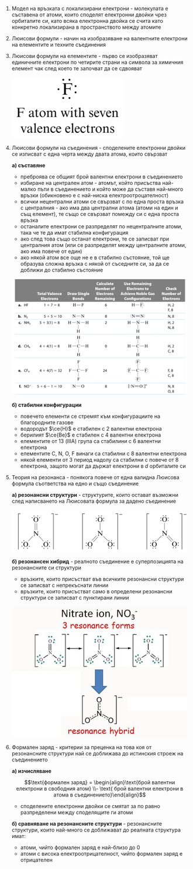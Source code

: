 1. Модел на връзката с локализирани електрони - молекулата е съставена от атоми, които споделят електронни двойки чрез орбиталите си, като всяка електронна двойка се счита като конкретно локализирана в пространството между атомите

2. Люисови формули - начин на изобразяване на валентните електрони на елементите и техните съединения

3. Люисови формули на елементите - първо се изобразяват единичните електрони по четирите страни на символа за химичния елемент чак след което те започват да се сдвояват
	
	![Fluorine Lewis Structure](./Resources/Fluorine%20Lewis%20Structure.jpg)

4. Люисови формули на съединения - споделените електронни двойки се изписват с една черта между двата атома, които свързват
	
	**а) съставяне**
	- преброява се общият брой валентни електрони в съединението
	- избиране на централен атом - атомът, който присъства най-малко пъти в съединението и който може да съставя най-много връзки (обикновено е с най-ниска електроотроцателност)
	- всички нецентрални атоми се свързват с по една проста връзка с централния - ако има два централни атома (атоми на един и същ елемент), те също се свързват помежду си с една проста връзка
	- останалите електрони се разпределят по нецентралните атоми, така че те да имат стабилна конфигурация
	- ако след това също останат електрони, те се записват при централния атом (или се разпределят между централните атоми, ако има повече от един)
	- ако някой атом все още не е в стабилно състояние, той ще образува сложна връзка с някой от съседните си, за да се доближи до стабилно състояние
	
	![Lewis Formulae Examples](./Resources/Lewis%20Formulae%20Examples.jpg)
	
	**б) стабилни конфигурации**
	- повечето елементи се стремят към конфигурациите на благородните газове
	- водородът $\ce{H}$ е стабилен с 2 валентни електрона
	- берилият $\ce{Be}$ е стабилен с 4 валентни електрона
	- елементите от 13 (IIIA) група са стабилини с 6 валентни електрона
	- елементите C, N, O, F винаги са стабилни с 8 валентни електрона
	- някой елементи от 3 период надолу са стабилни с повече от 8 електрона, защото могат да държат електрони в $d$ орбиталите си

5. Теория на резонанса - понякога повече от една валидна Люисова формула съответства на едно и също съединение
	
	**а) резонансни структури** - структурите, които остават възможни след написването на Люисовата формула за дадено съединение 
	
	![Resonance Structures](./Resources/Resonance%20Structures.jpg)
	
	**б) резонансен хибрид** - реалното съединение е суперпозицията на резонансните си структури
	- връзките, които присъстват във всичките резонансни структури се записват с непрекъснати линии
	- връзките, които присъстват само в определени резонансни структури се записват с пунктирани линии
	
	![Resonance Hybrid](./Resources/Resonance%20Hybrid.jpeg)

6. Формален заряд - критерии за преценка на това коя от резонансните структури най се доближава до истинския строеж на съединението
	
	**а) изчисляване**
	
	$$\text{формален заряд} = \begin{align}\text{брой валентни електрони в свободния атом} \\- \text{ брой валентни електрони в атома в съединението}\end{align}$$
	
	- споделените електронни двойки се смятат за по равно разпределени между споделящите ги атоми
	
	**б) сравняване на резонансните структури** - резонансните структури, които най-много се доближават до реалната структура имат:
	- атоми, чийто формален заряд е най-близо до 0
	- атоми с висока електроотрицателност, чийто формален заряд е отрицателен